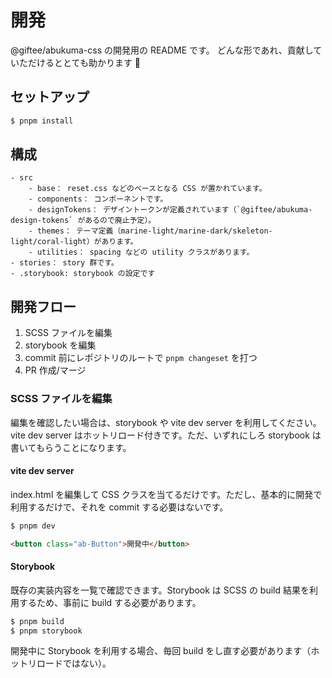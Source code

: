 # 開発

@giftee/abukuma-css の開発用の README です。
どんな形であれ、貢献していただけるととても助かります 🙇

## セットアップ

```bash
$ pnpm install
```

## 構成

```
- src
    - base： reset.css などのベースとなる CSS が置かれています。
    - components： コンポーネントです。
    - designTokens： デザイントークンが定義されています（`@giftee/abukuma-design-tokens` があるので廃止予定）。
    - themes： テーマ定義（marine-light/marine-dark/skeleton-light/coral-light）があります。
    - utilities： spacing などの utility クラスがあります。
- stories： story 群です。
- .storybook: storybook の設定です
```

## 開発フロー

1. SCSS ファイルを編集
2. storybook を編集
3. commit 前にレポジトリのルートで `pnpm changeset` を打つ
4. PR 作成/マージ

### SCSS ファイルを編集

編集を確認したい場合は、storybook や vite dev server を利用してください。vite dev server はホットリロード付きです。ただ、いずれにしろ storybook は書いてもらうことになります。

#### vite dev server

index.html を編集して CSS クラスを当てるだけです。ただし、基本的に開発で利用するだけで、それを commit する必要はないです。

```bash
$ pnpm dev
```

```html
<button class="ab-Button">開発中</button>
```

#### Storybook

既存の実装内容を一覧で確認できます。Storybook は SCSS の build 結果を利用するため、事前に build する必要があります。

```bash
$ pnpm build
$ pnpm storybook
```

開発中に Storybook を利用する場合、毎回 build をし直す必要があります（ホットリロードではない）。

